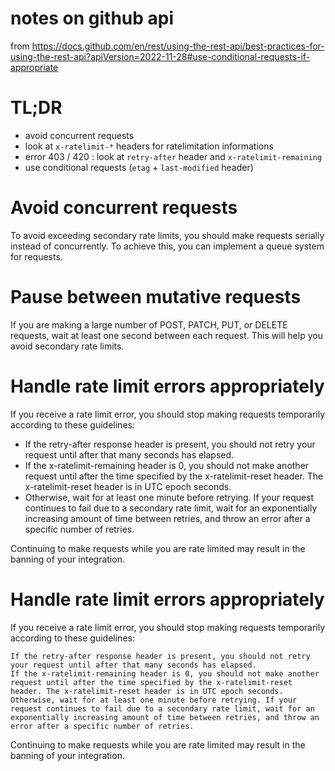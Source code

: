 # notes on github api

from https://docs.github.com/en/rest/using-the-rest-api/best-practices-for-using-the-rest-api?apiVersion=2022-11-28#use-conditional-requests-if-appropriate


# TL;DR

- avoid concurrent requests
- look at `x-ratelimit-*` headers for ratelimitation informations
- error 403 / 420 : look at `retry-after` header and `x-ratelimit-remaining`
- use conditional requests (`etag` + `last-modified` header)

# Avoid concurrent requests

To avoid exceeding secondary rate limits, you should make requests serially instead of concurrently. To achieve this, you can implement a queue system for requests.

# Pause between mutative requests

If you are making a large number of POST, PATCH, PUT, or DELETE requests, wait at least one second between each request. This will help you avoid secondary rate limits.


# Handle rate limit errors appropriately

If you receive a rate limit error, you should stop making requests temporarily according to these guidelines:

* If the retry-after response header is present, you should not retry your request until after that many seconds has elapsed.
* If the x-ratelimit-remaining header is 0, you should not make another request until after the time specified by the x-ratelimit-reset header. The x-ratelimit-reset header is in UTC epoch seconds.
* Otherwise, wait for at least one minute before retrying. If your request continues to fail due to a secondary rate limit, wait for an exponentially increasing amount of time between retries, and throw an error after a specific number of retries.

Continuing to make requests while you are rate limited may result in the banning of your integration.

# Handle rate limit errors appropriately

If you receive a rate limit error, you should stop making requests temporarily according to these guidelines:

    If the retry-after response header is present, you should not retry your request until after that many seconds has elapsed.
    If the x-ratelimit-remaining header is 0, you should not make another request until after the time specified by the x-ratelimit-reset header. The x-ratelimit-reset header is in UTC epoch seconds.
    Otherwise, wait for at least one minute before retrying. If your request continues to fail due to a secondary rate limit, wait for an exponentially increasing amount of time between retries, and throw an error after a specific number of retries.

Continuing to make requests while you are rate limited may result in the banning of your integration.
